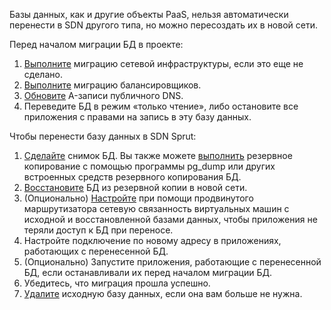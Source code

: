 Базы данных, как и другие объекты PaaS, нельзя автоматически перенести в SDN другого типа, но можно пересоздать их в новой сети.

Перед началом миграции БД в проекте:

1. [Выполните](../../iaas) миграцию сетевой инфраструктуры, если это еще не сделано.
1. [Выполните](../balancers) миграцию балансировщиков.
1. [Обновите](../dns) A-записи публичного DNS.
1. Переведите БД в режим «только чтение», либо остановите все приложения с правами на запись в эту базу данных.

Чтобы перенести базу данных в SDN Sprut:

1. [Сделайте](/ru/storage/backups/service-management/create-backup-copy) снимок БД. Вы также можете [выполнить](/ru/dbs/dbaas/how-to-guides/db-migration) резервное копирование с помощью программы pg_dump или других встроенных средств резервного копирования БД.
1. [Восстановите](/ru/storage/backups/service-management/restore-from-backup) БД из резервной копии в новой сети.
1. (Опционально) [Настройте](/ru/networks/vnet/how-to-guides/onpremise-connect/advanced-router) при помощи продвинутого маршрутизатора сетевую связанность виртуальных машин с исходной и восстановленной базами данных, чтобы приложения не теряли доступ к БД при переносе.
1. Настройте подключение по новому адресу в приложениях, работающих с перенесенной БД.
1. (Опционально) Запустите приложения, работающие с перенесенной БД, если останавливали их перед началом миграции БД.
1. Убедитесь, что миграция прошла успешно.
1. [Удалите](/ru/dbs/dbaas/service-management/manage-instance/clickhouse#udalenie_instansa_bd) исходную базу данных, если она вам больше не нужна.
